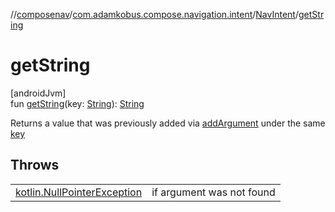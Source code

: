 //[composenav](../../../index.md)/[com.adamkobus.compose.navigation.intent](../index.md)/[NavIntent](index.md)/[getString](get-string.md)

# getString

[androidJvm]\
fun [getString](get-string.md)(key: [String](https://kotlinlang.org/api/latest/jvm/stdlib/kotlin/-string/index.html)): [String](https://kotlinlang.org/api/latest/jvm/stdlib/kotlin/-string/index.html)

Returns a value that was previously added via [addArgument](add-argument.md) under the same [key](get-string.md)

## Throws

| | |
|---|---|
| [kotlin.NullPointerException](https://kotlinlang.org/api/latest/jvm/stdlib/kotlin/-null-pointer-exception/index.html) | if argument was not found |
